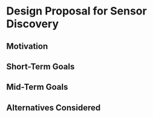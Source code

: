 # Design Proposal for Sensor Discovery 

## Motivation


## Short-Term Goals



## Mid-Term Goals


## Alternatives Considered

